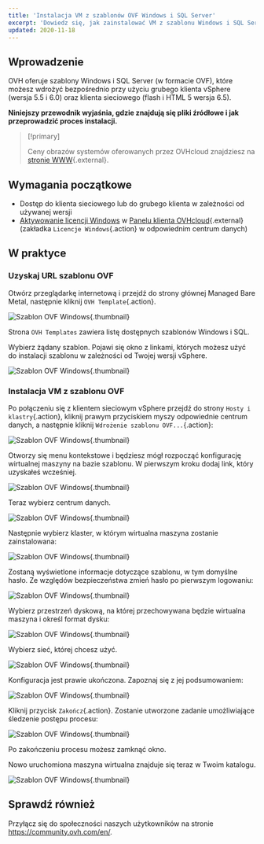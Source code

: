 ```yaml
---
title: 'Instalacja VM z szablonów OVF Windows i SQL Server'
excerpt: 'Dowiedz się, jak zainstalować VM z szablonu Windows i SQL Server'
updated: 2020-11-18
---
```


## Wprowadzenie

OVH oferuje szablony Windows i SQL Server (w formacie OVF), które możesz wdrożyć bezpośrednio przy użyciu grubego klienta vSphere (wersja 5.5 i 6.0) oraz klienta sieciowego (flash i HTML 5 wersja 6.5).

**Niniejszy przewodnik wyjaśnia, gdzie znajdują się pliki źródłowe i jak przeprowadzić proces instalacji.**

> [!primary]
> 
> Ceny obrazów systemów oferowanych przez OVHcloud znajdziesz na [stronie WWW](https://www.ovhcloud.com/pl/managed-bare-metal/options/){.external}.
>

## Wymagania początkowe

- Dostęp do klienta sieciowego lub do grubego klienta w zależności od używanej wersji
- [Aktywowanie licencji Windows](manager-ovhcloud#licencja-windows.) w [Panelu klienta OVHcloud](https://www.ovh.com/auth/?action=gotomanager&from=https://www.ovh.pl/&ovhSubsidiary=pl){.external} (zakładka `Licencje Windows`{.action} w odpowiednim centrum danych) 

## W praktyce

### Uzyskaj URL szablonu OVF

Otwórz przeglądarkę internetową i przejdź do strony głównej Managed Bare Metal, następnie kliknij `OVH Template`{.action}.

![Szablon OVF Windows](gatewayssl.png){.thumbnail}

Strona `OVH Templates` zawiera listę dostępnych szablonów Windows i SQL. 

Wybierz żądany szablon. Pojawi się okno z linkami, których możesz użyć do instalacji szablonu w zależności od Twojej wersji vSphere.

![Szablon OVF Windows](copylink.png){.thumbnail}

### Instalacja VM z szablonu OVF

Po połączeniu się z klientem sieciowym vSphere przejdź do strony `Hosty i klastry`{.action}, kliknij prawym przyciskiem myszy odpowiednie centrum danych, a następnie kliknij `Wdrożenie szablonu OVF...`{.action}:

![Szablon OVF Windows](selectdeploy.png){.thumbnail}

Otworzy się menu kontekstowe i będziesz mógł rozpocząć konfigurację wirtualnej maszyny na bazie szablonu. W pierwszym kroku dodaj link, który uzyskałeś wcześniej.

![Szablon OVF Windows](puturl.png){.thumbnail}

Teraz wybierz centrum danych.

![Szablon OVF Windows](selectdatacenter.png){.thumbnail}

Następnie wybierz klaster, w którym wirtualna maszyna zostanie zainstalowana:

![Szablon OVF Windows](selectcluster.png){.thumbnail}

Zostaną wyświetlone informacje dotyczące szablonu, w tym domyślne hasło. Ze względów bezpieczeństwa zmień hasło po pierwszym logowaniu:

![Szablon OVF Windows](detailstemplate.png){.thumbnail}

Wybierz przestrzeń dyskową, na której przechowywana będzie wirtualna maszyna i określ format dysku:

![Szablon OVF Windows](selectdatastore.png){.thumbnail}

Wybierz sieć, której chcesz użyć.

![Szablon OVF Windows](selectnetwork.png){.thumbnail}

Konfiguracja jest prawie ukończona. Zapoznaj się z jej podsumowaniem:

![Szablon OVF Windows](resume.png){.thumbnail}

Kliknij przycisk `Zakończ`{.action}. Zostanie utworzone zadanie umożliwiające śledzenie postępu procesu:

![Szablon OVF Windows](startdeploy.png){.thumbnail}

Po zakończeniu procesu możesz zamknąć okno.

Nowo uruchomiona maszyna wirtualna znajduje się teraz w Twoim katalogu.

![Szablon OVF Windows](inventory.png){.thumbnail}

## Sprawdź również

Przyłącz się do społeczności naszych użytkowników na stronie <https://community.ovh.com/en/>.